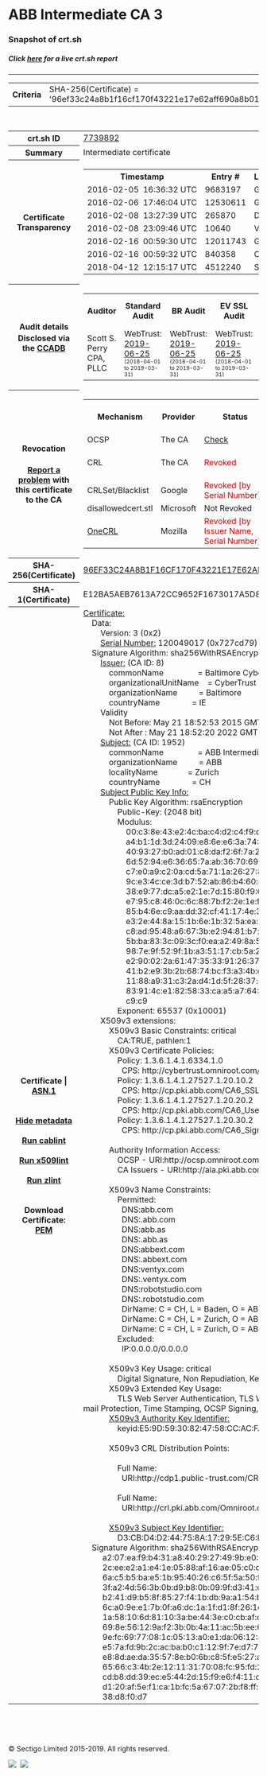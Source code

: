 # ABB Intermediate CA 3
### Snapshot of crt.sh
##### Click [here](https://crt.sh/?q=96EF33C24A8B1F16CF170F43221E17E62AFF690A8B014F24529BFEB38F40A0DA) for a live crt.sh report

---
<!DOCTYPE HTML PUBLIC "-//W3C//DTD HTML 4.0 Transitional//EN">
<HTML>

<BODY>

<TABLE>
  <TR>
    <TH class="outer">Criteria</TH>
    <TD class="outer">SHA-256(Certificate) = '96ef33c24a8b1f16cf170f43221e17e62aff690a8b014f24529bfeb38f40a0da'</TD>
  </TR>
</TABLE>
<BR>
<TABLE>
  <TR>
    <TH class="outer">crt.sh ID</TH>
    <TD class="outer"><A href="?id=7739892">7739892</A></TD>
  </TR>
  <TR>
    <TH class="outer">Summary</TH>
    <TD class="outer">Intermediate certificate</TD>
  </TR>
  <TR>
    <TH class="outer">Certificate<BR>Transparency</TH>
    <TD class="outer">
<TABLE class="options" style="margin-left:0px">
  <TR>
    <TH>Timestamp</TH>
    <TH>Entry #</TH>
    <TH>Log Operator</TH>
    <TH>Log URL</TH>
  </TR>
  <TR>
    <TD>2016-02-05&nbsp; <FONT class="small">16:36:32 UTC</FONT></TD>
    <TD>9683197</TD>
    <TD>Google</TD>
    <TD>https://ct.googleapis.com/rocketeer</TD>
  </TR>
  <TR>
    <TD>2016-02-06&nbsp; <FONT class="small">17:46:04 UTC</FONT></TD>
    <TD>12530611</TD>
    <TD>Google</TD>
    <TD>https://ct.googleapis.com/pilot</TD>
  </TR>
  <TR>
    <TD>2016-02-08&nbsp; <FONT class="small">13:27:39 UTC</FONT></TD>
    <TD>265870</TD>
    <TD>DigiCert</TD>
    <TD>https://ct1.digicert-ct.com/log</TD>
  </TR>
  <TR>
    <TD>2016-02-08&nbsp; <FONT class="small">23:09:46 UTC</FONT></TD>
    <TD>10640</TD>
    <TD>Venafi</TD>
    <TD>https://ctlog.api.venafi.com</TD>
  </TR>
  <TR>
    <TD>2016-02-16&nbsp; <FONT class="small">00:59:30 UTC</FONT></TD>
    <TD>12011743</TD>
    <TD>Google</TD>
    <TD>https://ct.googleapis.com/aviator</TD>
  </TR>
  <TR>
    <TD>2016-02-16&nbsp; <FONT class="small">00:59:32 UTC</FONT></TD>
    <TD>840358</TD>
    <TD>Certly</TD>
    <TD>https://log.certly.io</TD>
  </TR>
  <TR>
    <TD>2018-04-12&nbsp; <FONT class="small">12:15:17 UTC</FONT></TD>
    <TD>4512240</TD>
    <TD>Sectigo</TD>
    <TD>https://dodo.ct.comodo.com</TD>
  </TR>
</TABLE>
    </TD>
  </TR>
  <TR>
    <TH class="outer">Audit details<BR>
      <DIV class="small" style="padding-top:3px">Disclosed via the
        <A href="//ccadb-public.secure.force.com/mozilla/PublicAllIntermediateCerts" target="_blank">CCADB</A></DIV>
    </TH>
    <TD class="outer">
<TABLE class="options" style="margin-left:0px">
  <TR>
    <TH>Auditor</TH>
    <TH>Standard Audit</TH>
    <TH>BR Audit</TH>
    <TH>EV SSL Audit</TH>
    <TH>Documents</TH>
    <TH>CCADB</TH>
    <TH>Root Owner / Certificate</TH>
  </TR>
  <TR>
    <TD style="vertical-align:middle">Scott S. Perry CPA, PLLC</TD>
    <TD>WebTrust:
      <A href="https://www.cpacanada.ca/generichandlers/CPACHandler.ashx?attachmentid=230845" target="_blank">2019-06-25</A>
      <BR><FONT style="font-size:8pt">(2018-04-01 to 2019-03-31)</FONT></TD>
    <TD>WebTrust:
      <A href="https://www.cpacanada.ca/generichandlers/CPACHandler.ashx?attachmentid=230846" target="_blank">2019-06-25</A>
      <BR><FONT style="font-size:8pt">(2018-04-01 to 2019-03-31)</FONT></TD>
    <TD>WebTrust:
      <A href="https://www.cpacanada.ca/generichandlers/CPACHandler.ashx?attachmentid=230847" target="_blank">2019-06-25</A>
      <BR><FONT style="font-size:8pt">(2018-04-01 to 2019-03-31)</FONT></TD>
    <TD>
      <A href="https://content.digicert.com/wp-content/uploads/2019/04/DigiCert_CP_v418.pdf" target="blank">CP</A>
      <A href="https://content.digicert.com/wp-content/uploads/2019/04/DigiCert_CPS_v418.pdf" target="blank">CPS</A>
    </TD>
    <TD><A href="//ccadb.force.com/001o000000whawFAAQ" target="_blank">001o000000whawFAAQ</A></TD>
    <TD><A href="/?id=76">DigiCert</A></TD>
  </TR>
</TABLE>
    </TD>
  </TR>
  <TR>
    <TH class="outer">Revocation<BR><BR>
      <DIV class="small" style="padding-top:3px"><A href="?id=7739892&opt=problemreporting">Report a problem</A> with<BR>this certificate to the CA</DIV></TH>
    <TD class="outer">
      <TABLE class="options" style="margin-left:0px">
        <TR>
          <TH>Mechanism</TH>
          <TH>Provider</TH>
          <TH>Status</TH>
          <TH>Revocation Date</TH>
          <TH>Last Observed in CRL</TH>
          <TH>Last Checked <SPAN style="color:#CC0000;vertical-align:middle;font-size:70%;font-weight:normal">(Error)</SPAN></TH>
        </TR>
        <TR>
          <TD>OCSP</TD>
          <TD>The CA</TD>
          <TD><A href="?id=7739892&opt=ocsp">Check</A></TD>
          <TD><SPAN style="color:#888888">?</SPAN></TD>
          <TD><SPAN style="color:#888888">n/a</SPAN></TD>
          <TD><SPAN style="color:#888888">?</SPAN></TD>
        </TR>
        <TR>
          <TD>CRL</TD>
          <TD>The CA</TD>
          <TD><SPAN style="color:#CC0000">Revoked</SPAN></TD><TD>2019-08-30&nbsp; <FONT class="small">22:41:09 UTC</FONT></TD><TD>2019-11-27&nbsp; <FONT class="small">00:33:19 UTC</FONT></TD><TD>2019-12-04&nbsp; <FONT class="small">20:05:09 UTC</FONT></TD>
        </TR>
        <TR>
          <TD>CRLSet/Blacklist</TD>
          <TD>Google</TD>
          <TD><SPAN style="color:#CC0000">Revoked [by Serial Number]</SPAN></TD>
          <TD><SPAN style="color:#888888">n/a</SPAN></TD>
          <TD><SPAN style="color:#888888">n/a</SPAN></TD>
          <TD><SPAN style="color:#888888">n/a</SPAN></TD>
        </TR>
        <TR>
          <TD>disallowedcert.stl</TD>
          <TD>Microsoft</TD>
          <TD>Not Revoked</TD>
          <TD><SPAN style="color:#888888">n/a</SPAN></TD>
          <TD><SPAN style="color:#888888">n/a</SPAN></TD>
          <TD><SPAN style="color:#888888">n/a</SPAN></TD>
        </TR>
        <TR>
          <TD><A href="/mozilla-onecrl" target="_blank">OneCRL</A></TD>
          <TD>Mozilla</TD>
          <TD><SPAN style="color:#CC0000">Revoked [by Issuer Name, Serial Number]</SPAN></TD><TD><SPAN style="color:#888888">Unknown</SPAN></TD>
          <TD><SPAN style="color:#888888">n/a</SPAN></TD>
          <TD><SPAN style="color:#888888">n/a</SPAN></TD>
        </TR>
      </TABLE>
    </TD>
  </TR>
  <TR>
    <TH class="outer">SHA-256(Certificate)</TH>
    <TD class="outer"><A href="//censys.io/certificates/96ef33c24a8b1f16cf170f43221e17e62aff690a8b014f24529bfeb38f40a0da">96EF33C24A8B1F16CF170F43221E17E62AFF690A8B014F24529BFEB38F40A0DA</A></TD>
  </TR>
  <TR>
    <TH class="outer">SHA-1(Certificate)</TH>
    <TD class="outer">E12BA5AEB7613A72CC9652F1673017A5D8FC7479</TD>
  </TR>
  <TR>
    <TH class="outer">Certificate | <A href="?asn1=7739892">ASN.1</A>
      <SPAN class="small"><BR>
      <BR><BR><A href="?id=7739892&opt=nometadata">Hide metadata</A>
      <BR><BR><A href="?id=7739892&opt=cablint">Run cablint</A>
      <BR><BR><A href="?id=7739892&opt=x509lint">Run x509lint</A>
      <BR><BR><A href="?id=7739892&opt=zlint">Run zlint</A>
      <BR><BR><BR>Download Certificate: <A href="?d=7739892">PEM</A>
      </SPAN>
    </TH>
    <TD class="text"><A href="?d=7739892">Certificate:</A><BR>&nbsp;&nbsp;&nbsp;&nbsp;Data:<BR>&nbsp;&nbsp;&nbsp;&nbsp;&nbsp;&nbsp;&nbsp;&nbsp;Version:&nbsp;3&nbsp;(0x2)<BR>&nbsp;&nbsp;&nbsp;&nbsp;&nbsp;&nbsp;&nbsp;&nbsp;<A href="?serial=0727cd79">Serial&nbsp;Number:</A>&nbsp;120049017&nbsp;(0x727cd79)<BR>&nbsp;&nbsp;&nbsp;&nbsp;Signature&nbsp;Algorithm:&nbsp;sha256WithRSAEncryption<BR>&nbsp;&nbsp;&nbsp;&nbsp;&nbsp;&nbsp;&nbsp;&nbsp;<A href="?caid=8">Issuer:</A> <SPAN class="small">(CA ID: 8)</SPAN><BR>&nbsp;&nbsp;&nbsp;&nbsp;&nbsp;&nbsp;&nbsp;&nbsp;&nbsp;&nbsp;&nbsp;&nbsp;commonName&nbsp;&nbsp;&nbsp;&nbsp;&nbsp;&nbsp;&nbsp;&nbsp;&nbsp;&nbsp;&nbsp;&nbsp;&nbsp;&nbsp;&nbsp;&nbsp;=&nbsp;Baltimore&nbsp;CyberTrust&nbsp;Root<BR>&nbsp;&nbsp;&nbsp;&nbsp;&nbsp;&nbsp;&nbsp;&nbsp;&nbsp;&nbsp;&nbsp;&nbsp;organizationalUnitName&nbsp;&nbsp;&nbsp;&nbsp;=&nbsp;CyberTrust<BR>&nbsp;&nbsp;&nbsp;&nbsp;&nbsp;&nbsp;&nbsp;&nbsp;&nbsp;&nbsp;&nbsp;&nbsp;organizationName&nbsp;&nbsp;&nbsp;&nbsp;&nbsp;&nbsp;&nbsp;&nbsp;&nbsp;&nbsp;=&nbsp;Baltimore<BR>&nbsp;&nbsp;&nbsp;&nbsp;&nbsp;&nbsp;&nbsp;&nbsp;&nbsp;&nbsp;&nbsp;&nbsp;countryName&nbsp;&nbsp;&nbsp;&nbsp;&nbsp;&nbsp;&nbsp;&nbsp;&nbsp;&nbsp;&nbsp;&nbsp;&nbsp;&nbsp;&nbsp;=&nbsp;IE<BR>&nbsp;&nbsp;&nbsp;&nbsp;&nbsp;&nbsp;&nbsp;&nbsp;Validity<BR>&nbsp;&nbsp;&nbsp;&nbsp;&nbsp;&nbsp;&nbsp;&nbsp;&nbsp;&nbsp;&nbsp;&nbsp;Not&nbsp;Before:&nbsp;May&nbsp;21&nbsp;18:52:53&nbsp;2015&nbsp;GMT<BR>&nbsp;&nbsp;&nbsp;&nbsp;&nbsp;&nbsp;&nbsp;&nbsp;&nbsp;&nbsp;&nbsp;&nbsp;Not&nbsp;After&nbsp;:&nbsp;May&nbsp;21&nbsp;18:52:20&nbsp;2022&nbsp;GMT<BR>&nbsp;&nbsp;&nbsp;&nbsp;&nbsp;&nbsp;&nbsp;&nbsp;<A href="?caid=1952">Subject:</A> <SPAN class="small">(CA ID: 1952)</SPAN><BR>&nbsp;&nbsp;&nbsp;&nbsp;&nbsp;&nbsp;&nbsp;&nbsp;&nbsp;&nbsp;&nbsp;&nbsp;commonName&nbsp;&nbsp;&nbsp;&nbsp;&nbsp;&nbsp;&nbsp;&nbsp;&nbsp;&nbsp;&nbsp;&nbsp;&nbsp;&nbsp;&nbsp;&nbsp;=&nbsp;ABB&nbsp;Intermediate&nbsp;CA&nbsp;3<BR>&nbsp;&nbsp;&nbsp;&nbsp;&nbsp;&nbsp;&nbsp;&nbsp;&nbsp;&nbsp;&nbsp;&nbsp;organizationName&nbsp;&nbsp;&nbsp;&nbsp;&nbsp;&nbsp;&nbsp;&nbsp;&nbsp;&nbsp;=&nbsp;ABB<BR>&nbsp;&nbsp;&nbsp;&nbsp;&nbsp;&nbsp;&nbsp;&nbsp;&nbsp;&nbsp;&nbsp;&nbsp;localityName&nbsp;&nbsp;&nbsp;&nbsp;&nbsp;&nbsp;&nbsp;&nbsp;&nbsp;&nbsp;&nbsp;&nbsp;&nbsp;&nbsp;=&nbsp;Zurich<BR>&nbsp;&nbsp;&nbsp;&nbsp;&nbsp;&nbsp;&nbsp;&nbsp;&nbsp;&nbsp;&nbsp;&nbsp;countryName&nbsp;&nbsp;&nbsp;&nbsp;&nbsp;&nbsp;&nbsp;&nbsp;&nbsp;&nbsp;&nbsp;&nbsp;&nbsp;&nbsp;&nbsp;=&nbsp;CH<BR>&nbsp;&nbsp;&nbsp;&nbsp;&nbsp;&nbsp;&nbsp;&nbsp;<A href="?spkisha256=cb82ffbc2c0bc8aad63af12d061e0a5134f7ad55089cf876f327d28fcc04c62a">Subject&nbsp;Public&nbsp;Key&nbsp;Info:</A><BR>&nbsp;&nbsp;&nbsp;&nbsp;&nbsp;&nbsp;&nbsp;&nbsp;&nbsp;&nbsp;&nbsp;&nbsp;Public&nbsp;Key&nbsp;Algorithm:&nbsp;rsaEncryption<BR>&nbsp;&nbsp;&nbsp;&nbsp;&nbsp;&nbsp;&nbsp;&nbsp;&nbsp;&nbsp;&nbsp;&nbsp;&nbsp;&nbsp;&nbsp;&nbsp;Public-Key:&nbsp;(2048&nbsp;bit)<BR>&nbsp;&nbsp;&nbsp;&nbsp;&nbsp;&nbsp;&nbsp;&nbsp;&nbsp;&nbsp;&nbsp;&nbsp;&nbsp;&nbsp;&nbsp;&nbsp;Modulus:<BR>&nbsp;&nbsp;&nbsp;&nbsp;&nbsp;&nbsp;&nbsp;&nbsp;&nbsp;&nbsp;&nbsp;&nbsp;&nbsp;&nbsp;&nbsp;&nbsp;&nbsp;&nbsp;&nbsp;&nbsp;00:c3:8e:43:e2:4c:ba:c4:d2:c4:f9:d5:a5:a4:c3:<BR>&nbsp;&nbsp;&nbsp;&nbsp;&nbsp;&nbsp;&nbsp;&nbsp;&nbsp;&nbsp;&nbsp;&nbsp;&nbsp;&nbsp;&nbsp;&nbsp;&nbsp;&nbsp;&nbsp;&nbsp;a4:b1:1d:3d:24:09:e8:6e:e6:3a:74:64:3e:5c:ae:<BR>&nbsp;&nbsp;&nbsp;&nbsp;&nbsp;&nbsp;&nbsp;&nbsp;&nbsp;&nbsp;&nbsp;&nbsp;&nbsp;&nbsp;&nbsp;&nbsp;&nbsp;&nbsp;&nbsp;&nbsp;40:93:27:b0:ad:01:c8:da:f2:6f:7a:27:e9:17:b4:<BR>&nbsp;&nbsp;&nbsp;&nbsp;&nbsp;&nbsp;&nbsp;&nbsp;&nbsp;&nbsp;&nbsp;&nbsp;&nbsp;&nbsp;&nbsp;&nbsp;&nbsp;&nbsp;&nbsp;&nbsp;6d:52:94:e6:36:65:7a:ab:36:70:69:c8:0a:13:ec:<BR>&nbsp;&nbsp;&nbsp;&nbsp;&nbsp;&nbsp;&nbsp;&nbsp;&nbsp;&nbsp;&nbsp;&nbsp;&nbsp;&nbsp;&nbsp;&nbsp;&nbsp;&nbsp;&nbsp;&nbsp;c7:e0:a9:c2:0a:cd:5a:71:1a:26:27:81:5a:d0:b4:<BR>&nbsp;&nbsp;&nbsp;&nbsp;&nbsp;&nbsp;&nbsp;&nbsp;&nbsp;&nbsp;&nbsp;&nbsp;&nbsp;&nbsp;&nbsp;&nbsp;&nbsp;&nbsp;&nbsp;&nbsp;9c:e3:4c:ce:3d:b7:52:ab:86:b4:60:c6:15:6a:bc:<BR>&nbsp;&nbsp;&nbsp;&nbsp;&nbsp;&nbsp;&nbsp;&nbsp;&nbsp;&nbsp;&nbsp;&nbsp;&nbsp;&nbsp;&nbsp;&nbsp;&nbsp;&nbsp;&nbsp;&nbsp;38:e9:77:dc:a5:e2:1e:7d:15:80:f9:6b:7c:8e:a5:<BR>&nbsp;&nbsp;&nbsp;&nbsp;&nbsp;&nbsp;&nbsp;&nbsp;&nbsp;&nbsp;&nbsp;&nbsp;&nbsp;&nbsp;&nbsp;&nbsp;&nbsp;&nbsp;&nbsp;&nbsp;e7:95:c8:46:0c:6c:88:7b:f2:2e:1e:f7:4b:9e:13:<BR>&nbsp;&nbsp;&nbsp;&nbsp;&nbsp;&nbsp;&nbsp;&nbsp;&nbsp;&nbsp;&nbsp;&nbsp;&nbsp;&nbsp;&nbsp;&nbsp;&nbsp;&nbsp;&nbsp;&nbsp;85:b4:6e:c9:aa:dd:32:cf:41:17:4e:30:eb:d3:6d:<BR>&nbsp;&nbsp;&nbsp;&nbsp;&nbsp;&nbsp;&nbsp;&nbsp;&nbsp;&nbsp;&nbsp;&nbsp;&nbsp;&nbsp;&nbsp;&nbsp;&nbsp;&nbsp;&nbsp;&nbsp;e3:2e:44:8a:15:1b:6e:1b:32:5a:ea:98:a7:4c:af:<BR>&nbsp;&nbsp;&nbsp;&nbsp;&nbsp;&nbsp;&nbsp;&nbsp;&nbsp;&nbsp;&nbsp;&nbsp;&nbsp;&nbsp;&nbsp;&nbsp;&nbsp;&nbsp;&nbsp;&nbsp;c8:ad:95:48:a6:67:3b:e2:94:81:b7:bf:7a:ff:96:<BR>&nbsp;&nbsp;&nbsp;&nbsp;&nbsp;&nbsp;&nbsp;&nbsp;&nbsp;&nbsp;&nbsp;&nbsp;&nbsp;&nbsp;&nbsp;&nbsp;&nbsp;&nbsp;&nbsp;&nbsp;5b:ba:83:3c:09:3c:f0:ea:a2:49:8a:5b:4b:b0:3e:<BR>&nbsp;&nbsp;&nbsp;&nbsp;&nbsp;&nbsp;&nbsp;&nbsp;&nbsp;&nbsp;&nbsp;&nbsp;&nbsp;&nbsp;&nbsp;&nbsp;&nbsp;&nbsp;&nbsp;&nbsp;98:7e:9f:52:9f:1b:a3:51:17:cb:5a:25:6e:60:db:<BR>&nbsp;&nbsp;&nbsp;&nbsp;&nbsp;&nbsp;&nbsp;&nbsp;&nbsp;&nbsp;&nbsp;&nbsp;&nbsp;&nbsp;&nbsp;&nbsp;&nbsp;&nbsp;&nbsp;&nbsp;e2:90:02:2a:61:47:35:33:91:26:37:29:b8:d4:b1:<BR>&nbsp;&nbsp;&nbsp;&nbsp;&nbsp;&nbsp;&nbsp;&nbsp;&nbsp;&nbsp;&nbsp;&nbsp;&nbsp;&nbsp;&nbsp;&nbsp;&nbsp;&nbsp;&nbsp;&nbsp;41:b2:e9:3b:2b:68:74:bc:f3:a3:4b:d9:10:59:16:<BR>&nbsp;&nbsp;&nbsp;&nbsp;&nbsp;&nbsp;&nbsp;&nbsp;&nbsp;&nbsp;&nbsp;&nbsp;&nbsp;&nbsp;&nbsp;&nbsp;&nbsp;&nbsp;&nbsp;&nbsp;11:88:a9:31:c3:2a:d4:1d:5f:28:37:eb:45:f2:6e:<BR>&nbsp;&nbsp;&nbsp;&nbsp;&nbsp;&nbsp;&nbsp;&nbsp;&nbsp;&nbsp;&nbsp;&nbsp;&nbsp;&nbsp;&nbsp;&nbsp;&nbsp;&nbsp;&nbsp;&nbsp;83:91:4c:e1:82:58:33:ca:a5:a7:64:81:d8:5a:74:<BR>&nbsp;&nbsp;&nbsp;&nbsp;&nbsp;&nbsp;&nbsp;&nbsp;&nbsp;&nbsp;&nbsp;&nbsp;&nbsp;&nbsp;&nbsp;&nbsp;&nbsp;&nbsp;&nbsp;&nbsp;c9:c9<BR>&nbsp;&nbsp;&nbsp;&nbsp;&nbsp;&nbsp;&nbsp;&nbsp;&nbsp;&nbsp;&nbsp;&nbsp;&nbsp;&nbsp;&nbsp;&nbsp;Exponent:&nbsp;65537&nbsp;(0x10001)<BR>&nbsp;&nbsp;&nbsp;&nbsp;&nbsp;&nbsp;&nbsp;&nbsp;X509v3&nbsp;extensions:<BR>&nbsp;&nbsp;&nbsp;&nbsp;&nbsp;&nbsp;&nbsp;&nbsp;&nbsp;&nbsp;&nbsp;&nbsp;X509v3&nbsp;Basic&nbsp;Constraints:&nbsp;critical<BR>&nbsp;&nbsp;&nbsp;&nbsp;&nbsp;&nbsp;&nbsp;&nbsp;&nbsp;&nbsp;&nbsp;&nbsp;&nbsp;&nbsp;&nbsp;&nbsp;CA:TRUE,&nbsp;pathlen:1<BR>&nbsp;&nbsp;&nbsp;&nbsp;&nbsp;&nbsp;&nbsp;&nbsp;&nbsp;&nbsp;&nbsp;&nbsp;X509v3&nbsp;Certificate&nbsp;Policies:&nbsp;<BR>&nbsp;&nbsp;&nbsp;&nbsp;&nbsp;&nbsp;&nbsp;&nbsp;&nbsp;&nbsp;&nbsp;&nbsp;&nbsp;&nbsp;&nbsp;&nbsp;Policy:&nbsp;1.3.6.1.4.1.6334.1.0<BR>&nbsp;&nbsp;&nbsp;&nbsp;&nbsp;&nbsp;&nbsp;&nbsp;&nbsp;&nbsp;&nbsp;&nbsp;&nbsp;&nbsp;&nbsp;&nbsp;&nbsp;&nbsp;CPS:&nbsp;http://cybertrust.omniroot.com/repository.cfm<BR>&nbsp;&nbsp;&nbsp;&nbsp;&nbsp;&nbsp;&nbsp;&nbsp;&nbsp;&nbsp;&nbsp;&nbsp;&nbsp;&nbsp;&nbsp;&nbsp;Policy:&nbsp;1.3.6.1.4.1.27527.1.20.10.2<BR>&nbsp;&nbsp;&nbsp;&nbsp;&nbsp;&nbsp;&nbsp;&nbsp;&nbsp;&nbsp;&nbsp;&nbsp;&nbsp;&nbsp;&nbsp;&nbsp;&nbsp;&nbsp;CPS:&nbsp;http://cp.pki.abb.com/CA6_SSL<BR>&nbsp;&nbsp;&nbsp;&nbsp;&nbsp;&nbsp;&nbsp;&nbsp;&nbsp;&nbsp;&nbsp;&nbsp;&nbsp;&nbsp;&nbsp;&nbsp;Policy:&nbsp;1.3.6.1.4.1.27527.1.20.20.2<BR>&nbsp;&nbsp;&nbsp;&nbsp;&nbsp;&nbsp;&nbsp;&nbsp;&nbsp;&nbsp;&nbsp;&nbsp;&nbsp;&nbsp;&nbsp;&nbsp;&nbsp;&nbsp;CPS:&nbsp;http://cp.pki.abb.com/CA6_User<BR>&nbsp;&nbsp;&nbsp;&nbsp;&nbsp;&nbsp;&nbsp;&nbsp;&nbsp;&nbsp;&nbsp;&nbsp;&nbsp;&nbsp;&nbsp;&nbsp;Policy:&nbsp;1.3.6.1.4.1.27527.1.20.30.2<BR>&nbsp;&nbsp;&nbsp;&nbsp;&nbsp;&nbsp;&nbsp;&nbsp;&nbsp;&nbsp;&nbsp;&nbsp;&nbsp;&nbsp;&nbsp;&nbsp;&nbsp;&nbsp;CPS:&nbsp;http://cp.pki.abb.com/CA6_Sign<BR><BR>&nbsp;&nbsp;&nbsp;&nbsp;&nbsp;&nbsp;&nbsp;&nbsp;&nbsp;&nbsp;&nbsp;&nbsp;Authority&nbsp;Information&nbsp;Access:&nbsp;<BR>&nbsp;&nbsp;&nbsp;&nbsp;&nbsp;&nbsp;&nbsp;&nbsp;&nbsp;&nbsp;&nbsp;&nbsp;&nbsp;&nbsp;&nbsp;&nbsp;OCSP&nbsp;-&nbsp;URI:http://ocsp.omniroot.com/baltimoreroot<BR>&nbsp;&nbsp;&nbsp;&nbsp;&nbsp;&nbsp;&nbsp;&nbsp;&nbsp;&nbsp;&nbsp;&nbsp;&nbsp;&nbsp;&nbsp;&nbsp;CA&nbsp;Issuers&nbsp;-&nbsp;URI:http://aia.pki.abb.com/Omniroot.crt<BR><BR>&nbsp;&nbsp;&nbsp;&nbsp;&nbsp;&nbsp;&nbsp;&nbsp;&nbsp;&nbsp;&nbsp;&nbsp;X509v3&nbsp;Name&nbsp;Constraints:&nbsp;<BR>&nbsp;&nbsp;&nbsp;&nbsp;&nbsp;&nbsp;&nbsp;&nbsp;&nbsp;&nbsp;&nbsp;&nbsp;&nbsp;&nbsp;&nbsp;&nbsp;Permitted:<BR>&nbsp;&nbsp;&nbsp;&nbsp;&nbsp;&nbsp;&nbsp;&nbsp;&nbsp;&nbsp;&nbsp;&nbsp;&nbsp;&nbsp;&nbsp;&nbsp;&nbsp;&nbsp;DNS:abb.com<BR>&nbsp;&nbsp;&nbsp;&nbsp;&nbsp;&nbsp;&nbsp;&nbsp;&nbsp;&nbsp;&nbsp;&nbsp;&nbsp;&nbsp;&nbsp;&nbsp;&nbsp;&nbsp;DNS:.abb.com<BR>&nbsp;&nbsp;&nbsp;&nbsp;&nbsp;&nbsp;&nbsp;&nbsp;&nbsp;&nbsp;&nbsp;&nbsp;&nbsp;&nbsp;&nbsp;&nbsp;&nbsp;&nbsp;DNS:abb.as<BR>&nbsp;&nbsp;&nbsp;&nbsp;&nbsp;&nbsp;&nbsp;&nbsp;&nbsp;&nbsp;&nbsp;&nbsp;&nbsp;&nbsp;&nbsp;&nbsp;&nbsp;&nbsp;DNS:.abb.as<BR>&nbsp;&nbsp;&nbsp;&nbsp;&nbsp;&nbsp;&nbsp;&nbsp;&nbsp;&nbsp;&nbsp;&nbsp;&nbsp;&nbsp;&nbsp;&nbsp;&nbsp;&nbsp;DNS:abbext.com<BR>&nbsp;&nbsp;&nbsp;&nbsp;&nbsp;&nbsp;&nbsp;&nbsp;&nbsp;&nbsp;&nbsp;&nbsp;&nbsp;&nbsp;&nbsp;&nbsp;&nbsp;&nbsp;DNS:.abbext.com<BR>&nbsp;&nbsp;&nbsp;&nbsp;&nbsp;&nbsp;&nbsp;&nbsp;&nbsp;&nbsp;&nbsp;&nbsp;&nbsp;&nbsp;&nbsp;&nbsp;&nbsp;&nbsp;DNS:ventyx.com<BR>&nbsp;&nbsp;&nbsp;&nbsp;&nbsp;&nbsp;&nbsp;&nbsp;&nbsp;&nbsp;&nbsp;&nbsp;&nbsp;&nbsp;&nbsp;&nbsp;&nbsp;&nbsp;DNS:.ventyx.com<BR>&nbsp;&nbsp;&nbsp;&nbsp;&nbsp;&nbsp;&nbsp;&nbsp;&nbsp;&nbsp;&nbsp;&nbsp;&nbsp;&nbsp;&nbsp;&nbsp;&nbsp;&nbsp;DNS:robotstudio.com<BR>&nbsp;&nbsp;&nbsp;&nbsp;&nbsp;&nbsp;&nbsp;&nbsp;&nbsp;&nbsp;&nbsp;&nbsp;&nbsp;&nbsp;&nbsp;&nbsp;&nbsp;&nbsp;DNS:.robotstudio.com<BR>&nbsp;&nbsp;&nbsp;&nbsp;&nbsp;&nbsp;&nbsp;&nbsp;&nbsp;&nbsp;&nbsp;&nbsp;&nbsp;&nbsp;&nbsp;&nbsp;&nbsp;&nbsp;DirName:&nbsp;C&nbsp;=&nbsp;CH,&nbsp;L&nbsp;=&nbsp;Baden,&nbsp;O&nbsp;=&nbsp;ABB&nbsp;Information&nbsp;Systems&nbsp;Ltd.<BR>&nbsp;&nbsp;&nbsp;&nbsp;&nbsp;&nbsp;&nbsp;&nbsp;&nbsp;&nbsp;&nbsp;&nbsp;&nbsp;&nbsp;&nbsp;&nbsp;&nbsp;&nbsp;DirName:&nbsp;C&nbsp;=&nbsp;CH,&nbsp;L&nbsp;=&nbsp;Zurich,&nbsp;O&nbsp;=&nbsp;ABB&nbsp;Technology&nbsp;Ltd.<BR>&nbsp;&nbsp;&nbsp;&nbsp;&nbsp;&nbsp;&nbsp;&nbsp;&nbsp;&nbsp;&nbsp;&nbsp;&nbsp;&nbsp;&nbsp;&nbsp;&nbsp;&nbsp;DirName:&nbsp;C&nbsp;=&nbsp;CH,&nbsp;L&nbsp;=&nbsp;Zurich,&nbsp;O&nbsp;=&nbsp;ABB<BR>&nbsp;&nbsp;&nbsp;&nbsp;&nbsp;&nbsp;&nbsp;&nbsp;&nbsp;&nbsp;&nbsp;&nbsp;&nbsp;&nbsp;&nbsp;&nbsp;Excluded:<BR>&nbsp;&nbsp;&nbsp;&nbsp;&nbsp;&nbsp;&nbsp;&nbsp;&nbsp;&nbsp;&nbsp;&nbsp;&nbsp;&nbsp;&nbsp;&nbsp;&nbsp;&nbsp;IP:0.0.0.0/0.0.0.0<BR><BR>&nbsp;&nbsp;&nbsp;&nbsp;&nbsp;&nbsp;&nbsp;&nbsp;&nbsp;&nbsp;&nbsp;&nbsp;X509v3&nbsp;Key&nbsp;Usage:&nbsp;critical<BR>&nbsp;&nbsp;&nbsp;&nbsp;&nbsp;&nbsp;&nbsp;&nbsp;&nbsp;&nbsp;&nbsp;&nbsp;&nbsp;&nbsp;&nbsp;&nbsp;Digital&nbsp;Signature,&nbsp;Non&nbsp;Repudiation,&nbsp;Key&nbsp;Encipherment,&nbsp;Certificate&nbsp;Sign,&nbsp;CRL&nbsp;Sign<BR>&nbsp;&nbsp;&nbsp;&nbsp;&nbsp;&nbsp;&nbsp;&nbsp;&nbsp;&nbsp;&nbsp;&nbsp;X509v3&nbsp;Extended&nbsp;Key&nbsp;Usage:&nbsp;<BR>&nbsp;&nbsp;&nbsp;&nbsp;&nbsp;&nbsp;&nbsp;&nbsp;&nbsp;&nbsp;&nbsp;&nbsp;&nbsp;&nbsp;&nbsp;&nbsp;TLS&nbsp;Web&nbsp;Server&nbsp;Authentication,&nbsp;TLS&nbsp;Web&nbsp;Client&nbsp;Authentication,&nbsp;Code&nbsp;Signing,&nbsp;E-mail&nbsp;Protection,&nbsp;Time&nbsp;Stamping,&nbsp;OCSP&nbsp;Signing,&nbsp;1.3.6.1.4.1.311.21.5<BR>&nbsp;&nbsp;&nbsp;&nbsp;&nbsp;&nbsp;&nbsp;&nbsp;&nbsp;&nbsp;&nbsp;&nbsp;<A href="?ski=e59d5930824758ccacfa085436867b3ab5044df0">X509v3&nbsp;Authority&nbsp;Key&nbsp;Identifier:</A><BR>&nbsp;&nbsp;&nbsp;&nbsp;&nbsp;&nbsp;&nbsp;&nbsp;&nbsp;&nbsp;&nbsp;&nbsp;&nbsp;&nbsp;&nbsp;&nbsp;keyid:E5:9D:59:30:82:47:58:CC:AC:FA:08:54:36:86:7B:3A:B5:04:4D:F0<BR><BR>&nbsp;&nbsp;&nbsp;&nbsp;&nbsp;&nbsp;&nbsp;&nbsp;&nbsp;&nbsp;&nbsp;&nbsp;X509v3&nbsp;CRL&nbsp;Distribution&nbsp;Points:&nbsp;<BR><BR>&nbsp;&nbsp;&nbsp;&nbsp;&nbsp;&nbsp;&nbsp;&nbsp;&nbsp;&nbsp;&nbsp;&nbsp;&nbsp;&nbsp;&nbsp;&nbsp;Full&nbsp;Name:<BR>&nbsp;&nbsp;&nbsp;&nbsp;&nbsp;&nbsp;&nbsp;&nbsp;&nbsp;&nbsp;&nbsp;&nbsp;&nbsp;&nbsp;&nbsp;&nbsp;&nbsp;&nbsp;URI:http://cdp1.public-trust.com/CRL/Omniroot2025.crl<BR><BR>&nbsp;&nbsp;&nbsp;&nbsp;&nbsp;&nbsp;&nbsp;&nbsp;&nbsp;&nbsp;&nbsp;&nbsp;&nbsp;&nbsp;&nbsp;&nbsp;Full&nbsp;Name:<BR>&nbsp;&nbsp;&nbsp;&nbsp;&nbsp;&nbsp;&nbsp;&nbsp;&nbsp;&nbsp;&nbsp;&nbsp;&nbsp;&nbsp;&nbsp;&nbsp;&nbsp;&nbsp;URI:http://crl.pki.abb.com/Omniroot.crl<BR><BR>&nbsp;&nbsp;&nbsp;&nbsp;&nbsp;&nbsp;&nbsp;&nbsp;&nbsp;&nbsp;&nbsp;&nbsp;<A href="?ski=d3cbd4d244758a17295ec6d7f403dbb26bb40c3a">X509v3&nbsp;Subject&nbsp;Key&nbsp;Identifier:</A><BR>&nbsp;&nbsp;&nbsp;&nbsp;&nbsp;&nbsp;&nbsp;&nbsp;&nbsp;&nbsp;&nbsp;&nbsp;&nbsp;&nbsp;&nbsp;&nbsp;D3:CB:D4:D2:44:75:8A:17:29:5E:C6:D7:F4:03:DB:B2:6B:B4:0C:3A<BR>&nbsp;&nbsp;&nbsp;&nbsp;Signature&nbsp;Algorithm:&nbsp;sha256WithRSAEncryption<BR>&nbsp;&nbsp;&nbsp;&nbsp;&nbsp;&nbsp;&nbsp;&nbsp;&nbsp;a2:07:ea:f9:b4:31:a8:40:29:27:49:9b:e0:29:0f:5c:18:d5:<BR>&nbsp;&nbsp;&nbsp;&nbsp;&nbsp;&nbsp;&nbsp;&nbsp;&nbsp;2c:ee:e2:a1:e4:1e:05:88:af:16:ae:05:c0:cd:10:10:f6:db:<BR>&nbsp;&nbsp;&nbsp;&nbsp;&nbsp;&nbsp;&nbsp;&nbsp;&nbsp;6a:c5:b5:ba:e5:1b:95:40:26:c6:5f:5a:50:fa:7f:73:fd:0d:<BR>&nbsp;&nbsp;&nbsp;&nbsp;&nbsp;&nbsp;&nbsp;&nbsp;&nbsp;3f:a2:4d:56:3b:0b:d9:b8:0b:09:9f:d3:41:d7:ca:01:f0:cc:<BR>&nbsp;&nbsp;&nbsp;&nbsp;&nbsp;&nbsp;&nbsp;&nbsp;&nbsp;b2:41:d9:b5:8f:85:27:f4:1b:db:9a:a1:54:b4:0d:c1:89:d7:<BR>&nbsp;&nbsp;&nbsp;&nbsp;&nbsp;&nbsp;&nbsp;&nbsp;&nbsp;6c:a0:9e:e1:7b:0f:a6:dc:1a:1f:d1:8f:26:1d:fb:61:64:bf:<BR>&nbsp;&nbsp;&nbsp;&nbsp;&nbsp;&nbsp;&nbsp;&nbsp;&nbsp;1a:58:10:6d:81:10:3a:be:44:3e:c0:cb:af:c8:21:d5:4c:11:<BR>&nbsp;&nbsp;&nbsp;&nbsp;&nbsp;&nbsp;&nbsp;&nbsp;&nbsp;69:8e:56:12:9a:f2:3b:0b:4a:11:ac:5b:ee:66:4f:fe:e4:5a:<BR>&nbsp;&nbsp;&nbsp;&nbsp;&nbsp;&nbsp;&nbsp;&nbsp;&nbsp;9e:fc:69:77:08:1c:05:13:a0:e1:da:06:12:8a:74:eb:30:52:<BR>&nbsp;&nbsp;&nbsp;&nbsp;&nbsp;&nbsp;&nbsp;&nbsp;&nbsp;e5:7a:fd:9b:2c:ac:ba:b0:c1:12:9f:7e:d7:7f:58:cd:8e:c3:<BR>&nbsp;&nbsp;&nbsp;&nbsp;&nbsp;&nbsp;&nbsp;&nbsp;&nbsp;e8:8d:ae:da:35:57:8e:b0:6b:c8:5f:e5:27:a3:38:58:66:0d:<BR>&nbsp;&nbsp;&nbsp;&nbsp;&nbsp;&nbsp;&nbsp;&nbsp;&nbsp;65:66:c3:4b:2e:12:11:31:70:08:fc:95:fd:21:0c:0f:1f:2e:<BR>&nbsp;&nbsp;&nbsp;&nbsp;&nbsp;&nbsp;&nbsp;&nbsp;&nbsp;cd:b8:dd:39:ec:e5:44:2d:15:f9:e6:f4:11:c7:34:33:ff:bb:<BR>&nbsp;&nbsp;&nbsp;&nbsp;&nbsp;&nbsp;&nbsp;&nbsp;&nbsp;d1:20:af:5e:f1:ca:1b:fc:5a:67:07:2b:f8:ff:56:32:bd:34:<BR>&nbsp;&nbsp;&nbsp;&nbsp;&nbsp;&nbsp;&nbsp;&nbsp;&nbsp;38:d8:f0:d7<BR>    </TD>
  </TR>
</TABLE>

  <BR><BR><BR>

  <P class="copyright">&copy; Sectigo Limited 2015-2019. All rights reserved.</P>
  <DIV>
    <A href="https://sectigo.com/"><IMG src="/sectigo_s.png"></A>
    &nbsp;<A href="https://github.com/crtsh"><IMG src="/GitHub-Mark-32px.png"></A>
  </DIV>
</BODY>
</HTML>
